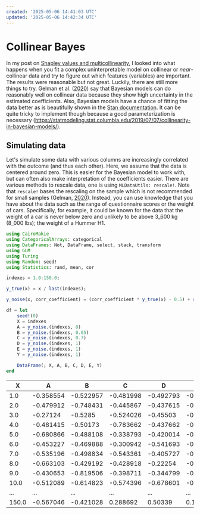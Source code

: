 ```yaml
---
created: '2025-05-06 14:41:03 UTC'
updated: '2025-05-06 14:42:34 UTC'
---
```


# Collinear Bayes

In my post on [Shapley values and multicollinearity](/posts/39), I looked into what happens when you fit a complex uninterpretable model on collinear or _near_-collinear data and try to figure out which features (variables) are important.
The results were reasonable but not great.
Luckily, there are still more things to try.
Gelman et al. ([2020](https://doi.org/10.1017/9781139161879)) say that Bayesian models can do reasonably well on collinear data because they show high uncertainty in the estimated coefficients.
Also, Bayesian models have a chance of fitting the data better as is beautifully shown in the [Stan documentation](https://mc-stan.org/users/documentation/case-studies/golf.html).
It can be quite tricky to implement though because a good parameterization is necessary (<https://statmodeling.stat.columbia.edu/2019/07/07/collinearity-in-bayesian-models/>).

## Simulating data

Let's simulate some data with various columns are increasingly correlated with the outcome (and thus each other).
Here, we assume that the data is centered around zero.
This is easier for the Bayesian model to work with, but can often also make interpretation of the coefficients easier.
There are various methods to rescale data, one is using `MLDataUtils: rescale!`.
Note that `rescale!` bases the rescaling on the sample which is not recommended for small samples (Gelman, [2020](https://doi.org/10.1017/9781139161879)).
Instead, you can use knowledge that you have about the data such as the range of questionnaire scores or the weight of cars.
Specifically, for example, it could be known for the data that the weight of a car is never below zero and unlikely to be above 3_600 kg (8_000 lbs); the weight of a Hummer H1.

```julia
using CairoMakie
using CategoricalArrays: categorical
using DataFrames: Not, DataFrame, select, stack, transform
using GLM
using Turing
using Random: seed!
using Statistics: rand, mean, cor
```

```julia
indexes = 1.0:150.0;
```

```julia
y_true(x) = x / last(indexes);
```

```julia
y_noise(x, corr_coefficient) = (corr_coefficient * y_true(x) - 0.5) + rand(Normal(0, 0.15));
```

```julia
df = let
    seed!(0)
    X = indexes
    A = y_noise.(indexes, 0)
    B = y_noise.(indexes, 0.05)
    C = y_noise.(indexes, 0.7)
    D = y_noise.(indexes, 1)
    E = y_noise.(indexes, 1)
    Y = y_noise.(indexes, 1)

    DataFrame(; X, A, B, C, D, E, Y)
end
```

X | A | B | C | D | E | Y
--- | --- | --- | --- | --- | --- | ---
1.0 | -0.358554 | -0.522957 | -0.481998 | -0.492793 | -0.466424 | -0.552454
2.0 | -0.479912 | -0.748431 | -0.445867 | -0.437615 | -0.636698	| -0.931691
3.0 | -0.27124 | -0.5285 | -0.524026 | -0.45503	| -0.810672 | -0.369753
4.0 | -0.481415 | -0.50173 | -0.783662 | -0.437662 | -0.131537 | -0.0454284
5.0 | -0.680866 | -0.488108 | -0.338793 | -0.420014 | -0.646305 | -0.390959
6.0 | -0.453227 | -0.469888 | -0.300942 | -0.541693 | -0.352914 | -0.672081
7.0 | -0.535196 | -0.498834 | -0.543361	| -0.405727 | -0.385467 | -0.324522
8.0 | -0.663103 | -0.429192 | -0.428918	| -0.22254 | -0.328334 | -0.524071
9.0 | -0.430653 | -0.819506 | -0.398711	| -0.344799 | -0.506967 | -0.501721
10.0 | -0.512089 | -0.614823 | -0.574396 | -0.678601 | -0.541517 | -0.357891
... | ... | ... | ... | ... | ... | ...
150.0 | -0.567046 | -0.421028 | 0.288692 | 0.50339 | 0.19394 | 0.328947

